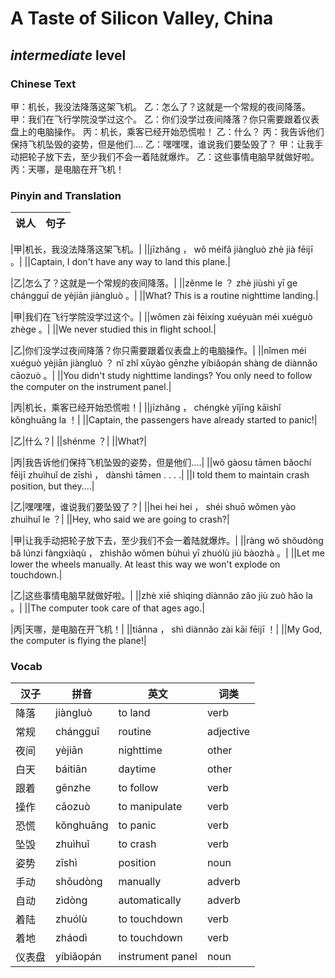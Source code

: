 # A Taste of Silicon Valley, China
## *intermediate* level

### Chinese Text
甲：机长，我没法降落这架飞机。
乙：怎么了？这就是一个常规的夜间降落。
甲：我们在飞行学院没学过这个。
乙：你们没学过夜间降落？你只需要跟着仪表盘上的电脑操作。
丙：机长，乘客已经开始恐慌啦！
乙：什么？
丙：我告诉他们保持飞机坠毁的姿势，但是他们....
乙：嘿嘿嘿，谁说我们要坠毁了？
甲：让我手动把轮子放下去，至少我们不会一着陆就爆炸。
乙：这些事情电脑早就做好啦。
丙：天哪，是电脑在开飞机！

### Pinyin and Translation
|说人|句子|
|----|----|

|甲|机长，我没法降落这架飞机。|
||jīzhǎng ， wǒ méifǎ jiàngluò zhè jià fēijī 。|
||Captain, I don't have any way to land this plane.|

|乙|怎么了？这就是一个常规的夜间降落。|
||zěnme le ？ zhè jiùshì yī ge chángguī de yèjiān jiàngluò 。|
||What? This is a routine nighttime landing.|

|甲|我们在飞行学院没学过这个。|
||wǒmen zài fēixíng xuéyuàn méi xuéguò zhège 。|
||We never studied this in flight school.|

|乙|你们没学过夜间降落？你只需要跟着仪表盘上的电脑操作。|
||nǐmen méi xuéguò yèjiān jiàngluò ？ nǐ zhǐ xūyào gēnzhe yíbiǎopán shàng de diànnǎo cāozuò 。|
||You didn't study nighttime landings? You only need to follow the computer on the instrument panel.|

|丙|机长，乘客已经开始恐慌啦！|
||jīzhǎng ， chéngkè yǐjīng kāishǐ kǒnghuāng la ！|
||Captain, the passengers have already started to panic!|

|乙|什么？|
||shénme ？|
||What?|

|丙|我告诉他们保持飞机坠毁的姿势，但是他们....|
||wǒ gàosu tāmen bǎochí fēijī zhuìhuǐ de zīshì ， dànshì tāmen . . . .|
||I told them to maintain crash position, but they....|

|乙|嘿嘿嘿，谁说我们要坠毁了？|
||hei hei hei ， shéi shuō wǒmen yào zhuìhuǐ le ？|
||Hey, who said we are going to crash?|

|甲|让我手动把轮子放下去，至少我们不会一着陆就爆炸。|
||ràng wǒ shǒudòng bǎ lúnzi fàngxiàqù ， zhìshǎo wǒmen bùhuì yī zhuólù jiù bàozhà 。|
||Let me lower the wheels manually. At least this way we won't explode on touchdown.|

|乙|这些事情电脑早就做好啦。|
||zhè xiē shìqing diànnǎo zǎo jiù zuò hǎo la 。|
||The computer took care of that ages ago.|

|丙|天哪，是电脑在开飞机！|
||tiānna ， shì diànnǎo zài kāi fēijī ！|
||My God, the computer is flying the plane!|
### Vocab
|汉子|拼音|英文|词类|
|----|----|----|----|
|降落|jiàngluò|to land|verb|
|常规|chángguī|routine|adjective|
|夜间|yèjiān|nighttime|other|
|白天|báitiān|daytime|other|
|跟着|gēnzhe|to follow|verb|
|操作|cāozuò|to manipulate|verb|
|恐慌|kǒnghuāng|to panic|verb|
|坠毁|zhuìhuǐ|to crash|verb|
|姿势|zīshì|position|noun|
|手动|shǒudòng|manually|adverb|
|自动|zìdòng|automatically|adverb|
|着陆|zhuólù|to touchdown|verb|
|着地|zháodì|to touchdown|verb|
|仪表盘|yíbiǎopán|instrument panel|noun|